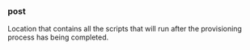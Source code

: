 ### post
Location that contains all the scripts that will run after the provisioning process has being completed.
